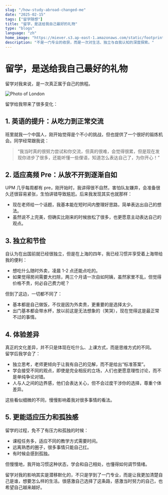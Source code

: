 ```yaml
---
slug: "/how-study-abroad-changed-me"
date: "2025-02-15"
tags: ["留学随想"]
title: "留学，是送给我自己最好的礼物"
type: "blogs"
language: "zh"
home_image: "https://miever.s3.ap-east-1.amazonaws.com/static/footprints/London2.webp"
description: "不是一门专业的收获，而是一次对生活、独立与自我认知的深度探索。"
---
```


# 留学，是送给我自己最好的礼物

留学对我来说，是一次真正属于自己的旅程。

![Photo of London](https://miever.s3.ap-east-1.amazonaws.com/static/footprints/London2.webp)

留学给我带来了很多变化：

## 1. 英语的提升：从吃力到正常交流
班里就我一个中国人，刚开始觉得是个不小的挑战，但也提供了一个很好的锻炼机会。同学经常跟我说：  
> “我当时真的很努力尝试和你交流，但真的很难，会觉得很累，但是现在发现你进步了很多，还能听懂一些俚语，知道怎么表达自己了，为你开心！”

## 2. 适应高频 Pre：从放不开到逐渐自如
UPM 几乎每周都有 pre，刚开始时，我讲得很不自然，害怕队友嫌弃，会准备很久还很容易紧张，生怕讲错导致尴尬。后来我发现其实也就那样：  
- 现在老师给一个话题，我基本能在短时间内整理好思路，简单表达出自己的想法。  
- 虽然说不上完美，但确实比刚来的时候放松了很多，也更愿意主动表达自己的观点。

## 3. 独立和节俭
自认为在出国前就已经很独立，但是在上海的四年，我已经习惯并享受着上海带给我的便利：

- 想吃什么随时外卖，凌晨 1-2 点还能点吃的。  
- 如果觉得房间需要大扫除，两三个月请一次自如阿姨，虽然家里不乱，但觉得价格不贵，何必自己费力呢？

但到了这边，一切都不同了：
- 基本都是自己做饭，不仅是因为外卖贵，更重要的是选择太少。  
- 出门基本都会带水杯，放以前这是无法想象的（笑哭），现在觉得这是最正常不过的事情。

## 4. 体验差异
真正的文化差异，并不只是体现在吃什么、上课方式，而是思维方式的不同。  
留学后我学会了：  
- 独立思考，老师更倾向于让我有自己的见解，而不是给出“标准答案”。  
- 学会接受不同的观点，即使是完全相反的立场，人们也更愿意理性讨论，而不是单纯争论对错。  
- 人与人之间的边界感，他们会表达关心，但不会过度干涉你的选择，尊重个体差异。

这些看似细微的不同，慢慢影响着我对很多事情的看法。

## 5. 更能适应压力和孤独感
留学的过程，免不了有压力和孤独的时候：
- 课程任务多，适应不同的教学方式需要时间。  
- 远离熟悉的圈子，很多事情只能自己扛。  
- 有时候会感到孤独。

但慢慢地，我开始习惯这种状态，学会和自己相处，也懂得如何调节情绪。

留学对我的影响其实是潜移默化的，不只是学到了一门专业，而是让我更加清楚自己是谁，想要怎么样的生活。很感激自己选择了这条路，感激当时努力的自己，也希望自己越来越好。